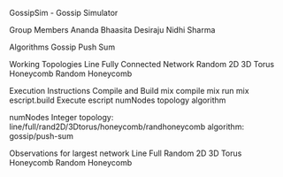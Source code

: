 GossipSim - Gossip Simulator

Group Members
Ananda Bhaasita Desiraju
Nidhi Sharma

Algorithms
Gossip
Push Sum

Working Topologies
Line
Fully Connected Network
Random 2D
3D Torus
Honeycomb
Random Honeycomb

Execution Instructions
Compile and Build
mix compile
mix run
mix escript.build
Execute
escript numNodes topology algorithm

numNodes Integer
topology: line/full/rand2D/3Dtorus/honeycomb/randhoneycomb
algorithm: gossip/push-sum

Observations for largest network
Line
Full
Random 2D
3D Torus
Honeycomb
Random Honeycomb